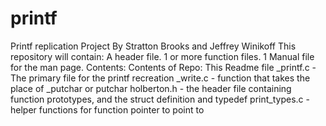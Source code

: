 # printf
Printf replication Project
By Stratton Brooks and Jeffrey Winikoff
This repository will contain:
A header file.
1 or more function files.
1 Manual file for the man page.
Contents:
Contents of Repo:
This Readme file
_printf.c     - The primary file for the printf recreation
_write.c      - function that takes the place of _putchar or putchar
holberton.h   - the header file containing function prototypes, and
	        the struct definition and typedef
print_types.c - helper functions for function pointer to point to